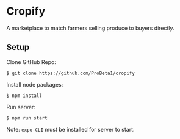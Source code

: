 # Cropify

A marketplace to match farmers selling produce to buyers directly.

## Setup

Clone GitHub Repo:
```shell
$ git clone https://github.com/ProBeta1/cropify
```

Install node packages:
```shell
$ npm install
```

Run server:
```shell
$ npm run start
```

Note: `expo-CLI` must be installed for server to start.
